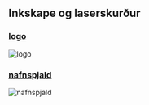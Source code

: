 ## Inkskape og laserskurður
### [logo](https://user-images.githubusercontent.com/100709961/162546632-270ad497-5f76-426e-91a7-6e583229fae3.svg)

![logo](https://user-images.githubusercontent.com/100709961/162546705-c777df9c-92d7-464e-827d-53f8e1bf1ef9.svg)

### [nafnspjald](https://user-images.githubusercontent.com/100709961/162546985-7fa25297-f339-460a-9144-493631195773.svg)

![nafnspjald](https://user-images.githubusercontent.com/100709961/162546997-5fbd7ed6-f107-4865-8ce6-8332401a0b30.svg)
